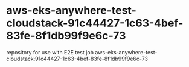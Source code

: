 # aws-eks-anywhere-test-cloudstack-91c44427-1c63-4bef-83fe-8f1db99f9e6c-73
repository for use with E2E test job aws-eks-anywhere-test-cloudstack:91c44427-1c63-4bef-83fe-8f1db99f9e6c-73
